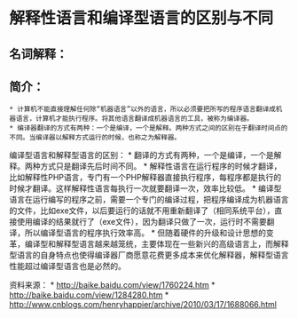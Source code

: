 解释性语言和编译型语言的区别与不同
==================================

名词解释：
---------

简介：
-----

	* 计算机不能直接理解任何除“机器语言”以外的语言，所以必须要把所写的程序语言翻译成机器语言，计算机才能执行程序。将其他语言翻译成机器语言的工具，被称为编译器。
	* 编译器翻译的方式有两种：一个是编译，一个是解释。两种方式之间的区别在于翻译时间点的不同。当编译器以解释方式运行的时候，也称之为解释器。

编译型语言和解释型语言的区别：
	* 翻译的方式有两种，一个是编译，一个是解释。两种方式只是翻译先后时间不同。
	* 解释性语言在运行程序的时候才翻译，比如解释性PHP语言，专门有一个PHP解释器直接执行程序，每程序都是执行的时候才翻译。这样解释性语言每执行一次就要翻译一次，效率比较低。
	* 编译型语言在运行编写的程序之前，需要一个专门的编译过程，把程序编译成为机器语言的文件，比如exe文件，以后要运行的话就不用重新翻译了（相同系统平台），直接使用编译的结果就行了（exe文件），因为翻译只做了一次，运行时不需要翻译，所以编译型语言的程序执行效率高。
	* 但随着硬件的升级和设计思想的变革，编译型和解释型语言越来越笼统，主要体现在一些新兴的高级语言上，而解释型语言的自身特点也使得编译器厂商愿意花费更多成本来优化解释器，解释型语言性能超过编译型语言也是必然的。

资料来源：
	* http://baike.baidu.com/view/1760224.htm
	* http://baike.baidu.com/view/1284280.htm
	* http://www.cnblogs.com/henryhappier/archive/2010/03/17/1688066.html
